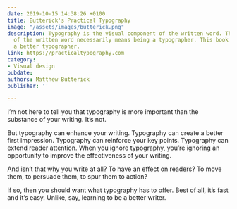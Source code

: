 ```yaml
---
date: 2019-10-15 14:38:26 +0100
title: Butterick's Practical Typography
image: "/assets/images/butterick.png"
description: Typography is the visual component of the written word. Thus, being a publisher
  of the written word necessarily means being a typographer. This book will make you
  a better typographer.
link: https://practicaltypography.com
category:
- Visual design
pubdate: 
authors: Matthew Butterick
publisher: ''

---
```

I’m not here to tell you that typography is more important than the substance of your writing. It’s not.

But typography can enhance your writing. Typography can create a better first impression. Typography can reinforce your key points. Typography can extend reader attention. When you ignore typography, you’re ignoring an opportunity to improve the effectiveness of your writing.

And isn’t that why you write at all? To have an effect on readers? To move them, to persuade them, to spur them to action?

If so, then you should want what typography has to offer. Best of all, it’s fast and it’s easy. Unlike, say, learning to be a better writer.